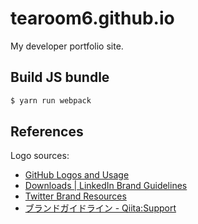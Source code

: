# tearoom6.github.io

My developer portfolio site.


## Build JS bundle

```sh
$ yarn run webpack
```

## References

Logo sources:

- [GitHub Logos and Usage](https://github.com/logos)
- [Downloads | LinkedIn Brand Guidelines](https://brand.linkedin.com/downloads)
- [Twitter Brand Resources](https://about.twitter.com/en_us/company/brand-resources.html)
- [ブランドガイドライン - Qiita:Support](https://help.qiita.com/ja/articles/others-brand-guideline)

